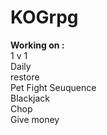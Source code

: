 # KOGrpg
<strong>Working on :</strong><br>
1 v 1<br>
Daily <br>
restore<br>
Pet Fight Seuquence<br>
Blackjack<br>
Chop<br>
Give money
